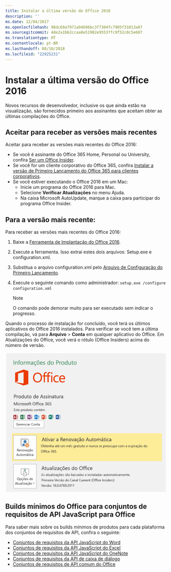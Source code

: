 ```yaml
---
title: Instalar a última versão do Office 2016
description: ''
ms.date: 12/04/2017
ms.openlocfilehash: 98dc69a7971a94b96bc3f7304fc7905f31013a87
ms.sourcegitcommit: 4de2a1b62ccaa8e51982e95537fc9f52c0c5e687
ms.translationtype: HT
ms.contentlocale: pt-BR
ms.lasthandoff: 08/10/2018
ms.locfileid: "22925231"
---
```

# <a name="install-the-latest-version-of-office-2016"></a>Instalar a última versão do Office 2016

Novos recursos de desenvolvedor, inclusive os que ainda estão na visualização, são fornecidos primeiro aos assinantes que aceitam obter as últimas compilações do Office. 

## <a name="opt-in-to-getting-the-latest-builds"></a>Aceitar para receber as versões mais recentes

Aceitar para receber as versões mais recentes do Office 2016: 

- Se você é assinante do Office 365 Home, Personal ou University, confira [Ser um Office Insider](https://products.office.com/office-insider).
- Se você for um cliente corporativo do Office 365, confira [Instalar a versão de Primeiro Lançamento do Office 365 para clientes corporativos](https://support.office.com/article/Install-the-First-Release-build-for-Office-365-for-business-customers-4dd8ba40-73c0-4468-b778-c7b744d03ead).
- Se você estiver executando o Office 2016 em um Mac:
    - Inicie um programa do Office 2016 para Mac.
    - Selecione **Verificar Atualizações** no menu Ajuda.
    - Na caixa Microsoft AutoUpdate, marque a caixa para participar do programa Office Insider. 

## <a name="get-the-latest-build"></a>Para a versão mais recente:

Para receber as versões mais recentes do Office 2016: 

1. Baixe a [Ferramenta de Implantação do Office 2016](https://www.microsoft.com/download/details.aspx?id=49117). 
2. Execute a ferramenta. Isso extrai estes dois arquivos: Setup.exe e configuration.xml.
3. Substitua o arquivo configuration.xml pelo [Arquivo de Configuração do Primeiro Lançamento](https://raw.githubusercontent.com/OfficeDev/Office-Add-in-Commands-Samples/master/Tools/FirstReleaseConfig/configuration.xml).
4. Execute o seguinte comando como administrador: `setup.exe /configure configuration.xml` 

    > [!NOTE]
    > O comando pode demorar muito para ser executado sem indicar o progresso.

Quando o processo de instalação for concluído, você terá os últimos aplicativos do Office 2016 instalados. Para verificar se você tem a última compilação, vá para **Arquivo**  >  **Conta** em qualquer aplicativo do Office. Em Atualizações do Office, você verá o rótulo (Office Insiders) acima do número de versão.

![Uma captura de tela que mostra informações do produto com o rótulo Office Insiders](../images/office-insiders.png)

## <a name="minimum-office-builds-for-office-javascript-api-requirement-sets"></a>Builds mínimos do Office para conjuntos de requisitos de API JavaScript para Office

Para saber mais sobre os builds mínimos de produtos para cada plataforma dos conjuntos de requisitos de API, confira o seguinte:

- [Conjuntos de requisitos da API JavaScript do Word](https://dev.office.com/reference/add-ins/requirement-sets/word-api-requirement-sets)
- [Conjuntos de requisitos da API JavaScript do Excel](https://dev.office.com/reference/add-ins/requirement-sets/excel-api-requirement-sets)
- [Conjuntos de requisitos da API JavaScript do OneNote](https://dev.office.com/reference/add-ins/requirement-sets/onenote-api-requirement-sets)
- [Conjuntos de requisitos da API de caixa de diálogo](https://dev.office.com/reference/add-ins/requirement-sets/dialog-api-requirement-sets)
- [Conjuntos de requisitos de API comum do Office](https://dev.office.com/reference/add-ins/requirement-sets/office-add-in-requirement-sets)
